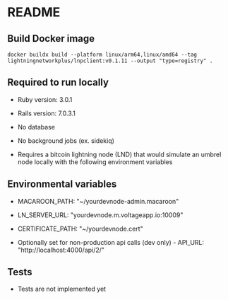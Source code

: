 # README

## Build Docker image
```docker buildx build --platform linux/arm64,linux/amd64 --tag lightningnetworkplus/lnpclient:v0.1.11 --output "type=registry" .```

## Required to run locally

* Ruby version: 3.0.1

* Rails version: 7.0.3.1

* No database

* No background jobs (ex. sidekiq)

* Requires a bitcoin lightning node (LND) that would simulate an umbrel node locally with the following environment variables

## Environmental variables

* MACAROON_PATH: "~/yourdevnode-admin.macaroon"

* LN_SERVER_URL: "yourdevnode.m.voltageapp.io:10009"

* CERTIFICATE_PATH: "~/yourdevnode.cert"

* Optionally set for non-production api calls (dev only) - API_URL: "http://localhost:4000/api/2/"

## Tests

* Tests are not implemented yet